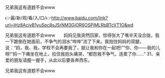 兄弟我这有道题不会www

👉最/新/观/看/入/口/👉http://www.baidu.com/link?url=jHz8AcivB1yuSpc8sJSrNM3GjOR6OSPiMLRbBTcVT1O&wd

兄弟我这有道题不会www　　妈妈见我突然回家，惊得张大了嘴半天没合拢，我一下跪倒在她面前，不争气的泪水“哗哗”流了下来。我抱住妈妈的双腿，说：“妈，我、我，学校不会再要我了，就让我和你在一起吧!”“你、你——我的儿呀!”妈一下瘫坐在地上，拉住我抱头痛哭，“都怨我不争气，连累了你……”
	31、亲爱的朋友请握一握手，从此以后要各奔西东。


兄弟我这有道题不会www
